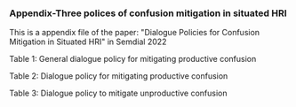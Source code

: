  ### Appendix-Three polices of confusion mitigation in situated HRI
 
 This is a appendix file of the paper: "Dialogue Policies for Confusion Mitigation in Situated HRI" in Semdial 2022
 
 Table 1: General dialogue policy for mitigating productive confusion 
 
 Table 2: Dialogue policy for mitigating productive confusion 
 
 Table 3: Dialogue policy to mitigate unproductive confusion
 
